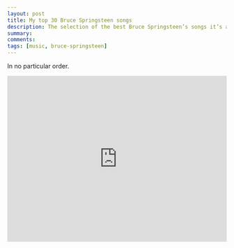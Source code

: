 ```yaml
---
layout: post
title: My top 30 Bruce Springsteen songs 
description: The selection of the best Bruce Springsteen’s songs it’s an extremely difficult exercise for the mind and the soul because the guy has written hundreds of masterpieces. So you have to leave out beautiful songs but it’s just a list of 30.
summary: 
comments: 
tags: [music, bruce-springsteen]
---
```


In no particular order.

<div class="youtube-embed-container">
	<iframe src="https://open.spotify.com/embed/playlist/6BIqzUnjnbq3G6kc3uD1eN?utm_source=generator" width="100%" height="380" frameBorder="0" allowfullscreen="" allow="autoplay; clipboard-write; encrypted-media; fullscreen; picture-in-picture"></iframe>
</div>
